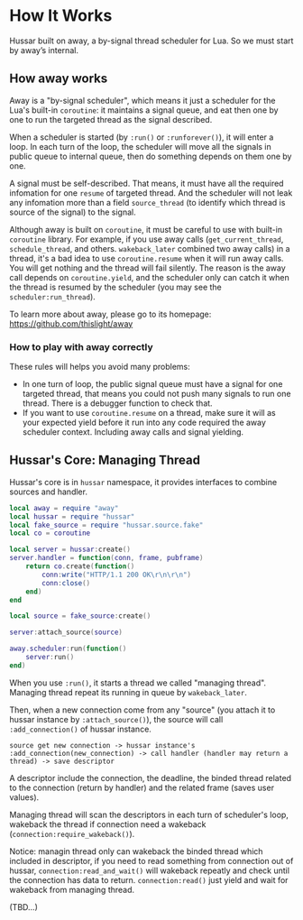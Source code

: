 # How It Works
Hussar built on away, a by-signal thread scheduler for Lua. So we must start by away’s internal.

## How away works
Away is a "by-signal scheduler", which means it just a scheduler for the Lua's built-in `coroutine`: it maintains a signal queue, and eat then one by one to run the targeted thread as the signal described.

When a scheduler is started (by `:run()` or `:runforever()`), it will enter a loop. In each turn of the loop, the scheduler will move all the signals in public queue to internal queue, then do something depends on them one by one.

A signal must be self-described. That means, it must have all the required infomation for one `resume` of targeted thread. And the scheduler will not leak any infomation more than a field `source_thread` (to identify which thread is source of the signal) to the signal.

Although away is built on `coroutine`, it must be careful to use with built-in `coroutine` library. For example, if you use away calls (`get_current_thread`, `schedule_thread`, and others. `wakeback_later` combined two away calls) in a thread, it's a bad idea to use `coroutine.resume` when it will run away calls. You will get nothing and the thread will fail silently. The reason is the away call depends on `coroutine.yield`, and the scheduler only can catch it when the thread is resumed by the scheduler (you may see the `scheduler:run_thread`).

To learn more about away, please go to its homepage: https://github.com/thislight/away

### How to play with away correctly
These rules will helps you avoid many problems:
- In one turn of loop, the public signal queue must have a signal for one targeted thread, that means you could not push many signals to run one thread. There is a debugger function to check that.
- If you want to use `coroutine.resume` on a thread, make sure it will as your expected yield before it run into any code required the away scheduler context. Including away calls and signal yielding.

## Hussar's Core: Managing Thread
Hussar's core is in `hussar` namespace, it provides interfaces to combine sources and handler.

````lua
local away = require "away"
local hussar = require "hussar"
local fake_source = require "hussar.source.fake"
local co = coroutine

local server = hussar:create()
server.handler = function(conn, frame, pubframe)
    return co.create(function()
        conn:write("HTTP/1.1 200 OK\r\n\r\n")
        conn:close()
    end)
end

local source = fake_source:create()

server:attach_source(source)

away.scheduler:run(function()
    server:run()
end)
````

When you use `:run()`, it starts a thread we called "managing thread". Managing thread repeat its running in queue by `wakeback_later`.

Then, when a new connection come from any "source" (you attach it to hussar instance by `:attach_source()`), the source will call `:add_connection()` of hussar instance.
````
source get new connection -> hussar instance's :add_connection(new_connection) -> call handler (handler may return a thread) -> save descriptor
````
A descriptor include the connection, the deadline, the binded thread related to the connection (return by handler) and the related frame (saves user values).

Managing thread will scan the descriptors in each turn of scheduler's loop, wakeback the thread if connection need a wakeback (`connection:require_wakeback()`).

Notice: managin thread only can wakeback the binded thread which included in descriptor, if you need to read something from connection out of hussar, `connection:read_and_wait()` will wakeback repeatly and check until the connection has data to return. `connection:read()` just yield and wait for wakeback from managing thread.

(TBD...)
